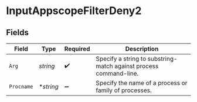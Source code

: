 # InputAppscopeFilterDeny2


## Fields

| Field                                                             | Type                                                              | Required                                                          | Description                                                       |
| ----------------------------------------------------------------- | ----------------------------------------------------------------- | ----------------------------------------------------------------- | ----------------------------------------------------------------- |
| `Arg`                                                             | *string*                                                          | :heavy_check_mark:                                                | Specify a string to substring-match against process command-line. |
| `Procname`                                                        | **string*                                                         | :heavy_minus_sign:                                                | Specify the name of a process or family of processes.             |